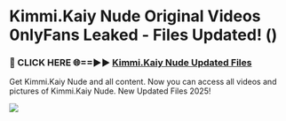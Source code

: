 # Kimmi.Kaiy Nude Original Videos 0nlyFans Leaked - Files Updated! ()

<h3>🔴 CLICK HERE 🌐==►► <a href="https://tinyurl.com/2p9ay9w9" rel="nofollow">Kimmi.Kaiy Nude Updated Files</a></h3>

Get Kimmi.Kaiy Nude and all content. Now you can access all videos and pictures of Kimmi.Kaiy Nude. New Updated Files 2025!

[![](https://i.imgur.com/KQgVmj3.gif)](https://tinyurl.com/2p9ay9w9)
